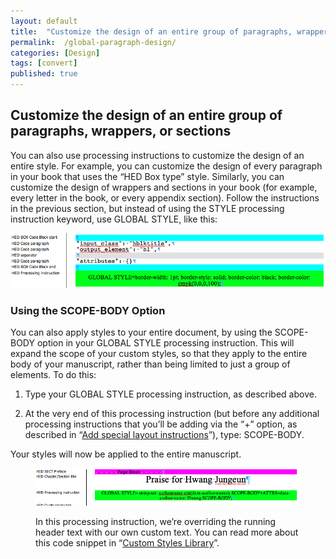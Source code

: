 ```yaml
---
layout: default
title:  "Customize the design of an entire group of paragraphs, wrappers, or sections"
permalink:  /global-paragraph-design/
categories: [Design]
tags: [convert]
published: true
---
```


<section data-type="chapter" class="hsecchapter" data-hederis-type="hsecchapter" id="global-paragraph-design" data-pi-attrs="id: global-paragraph-design; data-tags: convert;" role="doc-chapter" data-tags="convert" data-author-name=" " data-book-title=" " title="Customize the design of an entire group of paragraphs, wrappers, or sections"><h1 data-hederis-type="hblkchaptitle" class="hblkchaptitle" id="prPbtTlqN">Customize the design of an entire group of paragraphs, wrappers, or sections</h1>
    <p class="hblkp" data-hederis-type="hblkp" id="psCRbeZgh">You can also use processing instructions to customize the design of an entire style. For example, you can customize the design of every paragraph in your book that uses the &#8220;HED Box type&#8221; style. Similarly, you can customize the design of wrappers and sections in your book (for example, every letter in the book, or every appendix section). Follow the instructions in the previous section, but instead of using the STYLE processing instruction keyword, use GLOBAL STYLE, like this:</p>
    <img data-hederis-type="hblkimg" class="hblkimg" id="plWBt2Wdj" src="/images/globalstyle.png"/>
    <section class="hwprsubsection" data-hederis-type="hwprsubsection" id="pOptaLlny" data-type="subsection" title="Using the SCOPE-BODY Option"><h1 data-hederis-type="hblktitle" class="hblktitle" id="pZFlwbnWm">Using the SCOPE-BODY Option</h1>
    <p class="hblkp" data-hederis-type="hblkp" id="pnenAA8xN">You can also apply styles to your entire document, by using the SCOPE-BODY option in your GLOBAL STYLE processing instruction. This will expand the scope of your custom styles, so that they apply to the entire body of your manuscript, rather than being limited to just a group of elements. To do this:</p>
    <ol class="hwprnumlist" data-hederis-type="hwprnumlist" id="pkg7hkf5a"><li class="hblkoli" data-hederis-type="hblkoli" id="liNfauwpox"><p class="hblkoli" data-hederis-type="hblklip" id="pc0kL1A4J">Type your GLOBAL STYLE processing instruction, as described above.</p></li>
    <li class="hblkoli" data-hederis-type="hblkoli" id="li8QyhtIOh"><p class="hblkoli" data-hederis-type="hblklip" id="pTeKZ4fOS">At the very end of this processing instruction (but before any additional processing instructions that you&#8217;ll be adding via the &#8220;+&#8221; option, as described in &#8220;<a href="{% post_url 2019-08-31-34-Addspeciallayoutinstructions %}"><span class="Hyperlink">Add special layout instructions</span></a>&#8221;), type: SCOPE-BODY.</p></li>
    </ol>
    <p class="hblkp" data-hederis-type="hblkp" id="plfjs3fCE">Your styles will now be applied to the entire manuscript.</p>
    <figure class="hwprfig" data-hederis-type="hwprfig" id="prvbGXDtF"><img data-hederis-type="hblkimg" class="hblkimg" id="p8wrcHrsJ" src="/images/globalscopebody.png"/>
    <p class="hblkcaption" data-hederis-type="hblkcaption" id="pA7p7TAuP">In this processing instruction, we&#8217;re overriding the running header text with our own custom text. You can read more about this code snippet in &#8220;<a href="{% post_url 2019-08-31-50-CustomCodeLibrary %}"><span class="Hyperlink">Custom Styles Library</span></a>&#8221;.</p>
    </figure>
    </section>
    </section>
    